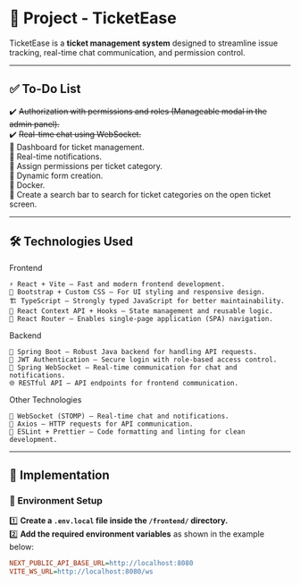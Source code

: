 # 📌 Project - TicketEase

TicketEase is a **ticket management system** designed to streamline issue tracking, real-time chat communication, and permission control.

---

## ✅ To-Do List

✔️ ~~Authorization with permissions and roles (Manageable modal in the admin panel).~~  
✔️ ~~Real-time chat using WebSocket.~~  
🔲 Dashboard for ticket management.  
🔲 Real-time notifications.  
🔲 Assign permissions per ticket category.  
🔲 Dynamic form creation. <br>
🔲 Docker. <br>
🔲 Create a search bar to search for ticket categories on the open ticket screen.

---

## 🛠️ Technologies Used
Frontend

    ⚡ React + Vite – Fast and modern frontend development.
    🎨 Bootstrap + Custom CSS – For UI styling and responsive design.
    🏗 TypeScript – Strongly typed JavaScript for better maintainability.
    🔄 React Context API + Hooks – State management and reusable logic.
    🔗 React Router – Enables single-page application (SPA) navigation.

Backend

    🏢 Spring Boot – Robust Java backend for handling API requests.
    🔐 JWT Authentication – Secure login with role-based access control.
    📩 Spring WebSocket – Real-time communication for chat and notifications.
    🌐 RESTful API – API endpoints for frontend communication.

Other Technologies

    🚀 WebSocket (STOMP) – Real-time chat and notifications.
    📡 Axios – HTTP requests for API communication.
    📝 ESLint + Prettier – Code formatting and linting for clean development.

---

## 🚀 Implementation

### 🔧 Environment Setup

1️⃣ **Create a `.env.local` file inside the `/frontend/` directory.**  
2️⃣ **Add the required environment variables** as shown in the example below:

```ini
NEXT_PUBLIC_API_BASE_URL=http://localhost:8080
VITE_WS_URL=http://localhost:8080/ws
